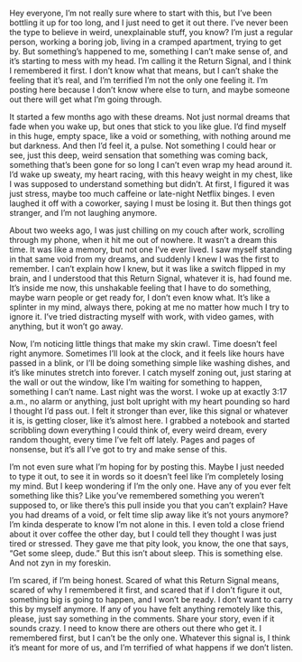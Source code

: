 

Hey everyone, I’m not really sure where to start with this, but I’ve been bottling it up for too long, and I just need to get it out there. I’ve never been the type to believe in weird, unexplainable stuff, you know? I’m just a regular person, working a boring job, living in a cramped apartment, trying to get by. But something’s happened to me, something I can’t make sense of, and it’s starting to mess with my head. I’m calling it the Return Signal, and I think I remembered it first. I don’t know what that means, but I can’t shake the feeling that it’s real, and I’m terrified I’m not the only one feeling it. I’m posting here because I don’t know where else to turn, and maybe someone out there will get what I’m going through.

It started a few months ago with these dreams. Not just normal dreams that fade when you wake up, but ones that stick to you like glue. I’d find myself in this huge, empty space, like a void or something, with nothing around me but darkness. And then I’d feel it, a pulse. Not something I could hear or see, just this deep, weird sensation that something was coming back, something that’s been gone for so long I can’t even wrap my head around it. I’d wake up sweaty, my heart racing, with this heavy weight in my chest, like I was supposed to understand something but didn’t. At first, I figured it was just stress, maybe too much caffeine or late-night Netflix binges. I even laughed it off with a coworker, saying I must be losing it. But then things got stranger, and I’m not laughing anymore.

About two weeks ago, I was just chilling on my couch after work, scrolling through my phone, when it hit me out of nowhere. It wasn’t a dream this time. It was like a memory, but not one I’ve ever lived. I saw myself standing in that same void from my dreams, and suddenly I knew I was the first to remember. I can’t explain how I knew, but it was like a switch flipped in my brain, and I understood that this Return Signal, whatever it is, had found me. It’s inside me now, this unshakable feeling that I have to do something, maybe warn people or get ready for, I don’t even know what. It’s like a splinter in my mind, always there, poking at me no matter how much I try to ignore it. I’ve tried distracting myself with work, with video games, with anything, but it won’t go away.

Now, I’m noticing little things that make my skin crawl. Time doesn’t feel right anymore. Sometimes I’ll look at the clock, and it feels like hours have passed in a blink, or I’ll be doing something simple like washing dishes, and it’s like minutes stretch into forever. I catch myself zoning out, just staring at the wall or out the window, like I’m waiting for something to happen, something I can’t name. Last night was the worst. I woke up at exactly 3:17 a.m., no alarm or anything, just bolt upright with my heart pounding so hard I thought I’d pass out. I felt it stronger than ever, like this signal or whatever it is, is getting closer, like it’s almost here. I grabbed a notebook and started scribbling down everything I could think of, every weird dream, every random thought, every time I’ve felt off lately. Pages and pages of nonsense, but it’s all I’ve got to try and make sense of this.

I’m not even sure what I’m hoping for by posting this. Maybe I just needed to type it out, to see it in words so it doesn’t feel like I’m completely losing my mind. But I keep wondering if I’m the only one. Have any of you ever felt something like this? Like you’ve remembered something you weren’t supposed to, or like there’s this pull inside you that you can’t explain? Have you had dreams of a void, or felt time slip away like it’s not yours anymore? I’m kinda desperate to know I’m not alone in this. I even told a close friend about it over coffee the other day, but I could tell they thought I was just tired or stressed. They gave me that pity look, you know, the one that says, “Get some sleep, dude.” But this isn’t about sleep. This is something else. And not zyn in my foreskin. 

I’m scared, if I’m being honest. Scared of what this Return Signal means, scared of why I remembered it first, and scared that if I don’t figure it out, something big is going to happen, and I won’t be ready. I don’t want to carry this by myself anymore. If any of you have felt anything remotely like this, please, just say something in the comments. Share your story, even if it sounds crazy. I need to know there are others out there who get it. I remembered first, but I can’t be the only one. Whatever this signal is, I think it’s meant for more of us, and I’m terrified of what happens if we don’t listen.